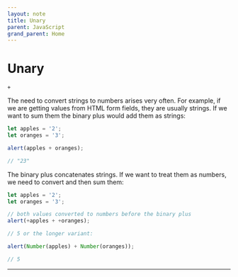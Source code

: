 ```yaml
---
layout: note
title: Unary
parent: JavaScript
grand_parent: Home
---
```


# Unary

`+`

The need to convert strings to numbers arises very often. For example, if we are getting values from HTML form fields, they are usually strings. If we want to sum them the binary plus would add them as strings:

```js
let apples = '2';
let oranges = '3';

alert(apples + oranges);

// "23"
```

The binary plus concatenates strings. If we want to treat them as numbers, we need to convert and then sum them:

```js
let apples = '2';
let oranges = '3';

// both values converted to numbers before the binary plus
alert(+apples + +oranges);

// 5 or the longer variant:
```

```js
alert(Number(apples) + Number(oranges));

// 5
```

---
